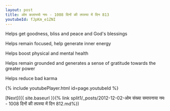 ```yaml
---
layout: post
title: ओम कलाभयो नमः - 1008 दिनों की तपस्या में दिन 813
youtubeId: fJpKm_e1ZNI
---
```

 
 
Helps get goodness, bliss and peace and God's blessings
 
Helps remain focused, help generate inner energy 
 
Helps boost physical and mental health 
 
Helps remain grounded and generates a sense of gratitude towards the greater power 
 
Helps reduce bad karma
 
 
 
 


{% include youtubePlayer.html id=page.youtubeId %}
 
[Next]({{ site.baseurl }}{% link  split1/_posts/2012-12-02-ओम संख्या समापनाया नमः - 1008 दिनों की तपस्या में दिन 812.md%})
 
